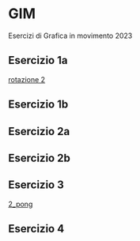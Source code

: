 # GIM
Esercizi di Grafica in movimento 2023

## Esercizio 1a
[rotazione 2](Esercizio_1A/template/rotazione_2.html)  

## Esercizio 1b


## Esercizio 2a


## Esercizio 2b


## Esercizio 3
[2_pong](Esercizio_3/esempi/2_pong/index.html)

## Esercizio 4
